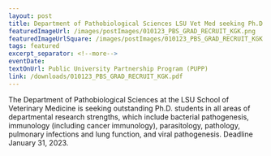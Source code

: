 ```yaml
---
layout: post
title: Department of Pathobiological Sciences LSU Vet Med seeking Ph.D. students.
featuredImageUrl: /images/postImages/010123_PBS_GRAD_RECRUIT_KGK.png
featuredImageUrlSquare: /images/postImages/010123_PBS_GRAD_RECRUIT_KGK.png
tags: featured
excerpt_separator: <!--more-->
eventDate:  
textOnUrl: Public University Partnership Program (PUPP)
link: /downloads/010123_PBS_GRAD_RECRUIT_KGK.pdf
---
```

<p>The Department of Pathobiological Sciences at the LSU School of Veterinary Medicine is seeking outstanding Ph.D. students in all areas of departmental research strengths, which include bacterial pathogenesis, immunology (including cancer immunology), parasitology, pathology, pulmonary infections and lung function, and viral pathogenesis. Deadline January 31, 2023. 
</p>
